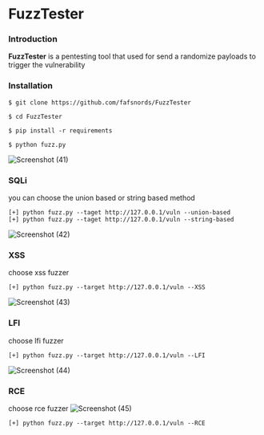 # FuzzTester
### Introduction
**FuzzTester** is a pentesting tool that used for send a randomize payloads to trigger the vulnerability
### Installation
```
$ git clone https://github.com/fafsnords/FuzzTester

$ cd FuzzTester

$ pip install -r requirements

$ python fuzz.py
```
![Screenshot (41)](https://user-images.githubusercontent.com/100557534/172836079-eb08ec1d-20df-4b3d-9aed-451978549be7.png)
### SQLi
you can choose the union based or string based method
```
[+] python fuzz.py --taget http://127.0.0.1/vuln --union-based
[+] python fuzz.py --taget http://127.0.0.1/vuln --string-based
```
![Screenshot (42)](https://user-images.githubusercontent.com/100557534/172829245-b23980d9-95d7-411c-89c4-58c3ac0b2390.png)
### XSS
choose xss fuzzer
```
[+] python fuzz.py --target http://127.0.0.1/vuln --XSS
```
![Screenshot (43)](https://user-images.githubusercontent.com/100557534/172829567-9fa09907-2e4f-474a-82d9-2c39a31e9c06.png)
### LFI
choose lfi fuzzer
```
[+] python fuzz.py --target http://127.0.0.1/vuln --LFI
```
![Screenshot (44)](https://user-images.githubusercontent.com/100557534/172831528-646090f2-a6ac-46ba-9e03-21d1f7c4d774.png)
### RCE
choose rce fuzzer
![Screenshot (45)](https://user-images.githubusercontent.com/100557534/172837816-5b1cd90d-30dd-4b87-b29f-e681615b2182.png)
```
[+] python fuzz.py --target http://127.0.0.1/vuln --RCE
```

